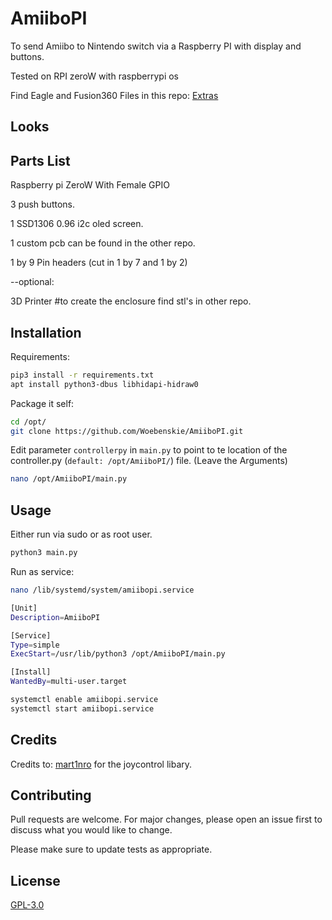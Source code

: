 # AmiiboPI

To send Amiibo to Nintendo switch via a Raspberry PI with display and buttons.

Tested on RPI zeroW with raspberrypi os

Find Eagle and Fusion360 Files in this repo: [Extras](https://github.com/Woebenskie/AmiiboPI-extra)

## Looks

## Parts List
Raspberry pi ZeroW With Female GPIO

3 push buttons.

1 SSD1306 0.96 i2c oled screen.

1 custom pcb can be found in the other repo.

1 by 9 Pin headers (cut in 1 by 7 and 1 by 2)

--optional:

3D Printer #to create the enclosure find stl's in other repo.
## Installation

Requirements:

```bash
pip3 install -r requirements.txt
apt install python3-dbus libhidapi-hidraw0
```
Package it self:

```bash
cd /opt/
git clone https://github.com/Woebenskie/AmiiboPI.git
```
Edit parameter ```controllerpy``` in ```main.py``` to point to te location of the controller.py (```default: /opt/AmiiboPI/```) file. (Leave the Arguments)

```bash
nano /opt/AmiiboPI/main.py
```

## Usage
Either run via sudo or as root user.

```bash
python3 main.py
```
Run as service:
```bash
nano /lib/systemd/system/amiibopi.service

[Unit]
Description=AmiiboPI

[Service]
Type=simple
ExecStart=/usr/lib/python3 /opt/AmiiboPI/main.py

[Install]
WantedBy=multi-user.target

systemctl enable amiibopi.service
systemctl start amiibopi.service
```
## Credits
Credits to:
[mart1nro](https://github.com/mart1nro) for the joycontrol libary.

## Contributing
Pull requests are welcome. For major changes, please open an issue first to discuss what you would like to change.

Please make sure to update tests as appropriate.

## License
[GPL-3.0](https://choosealicense.com/licenses/gpl-3.0/)
